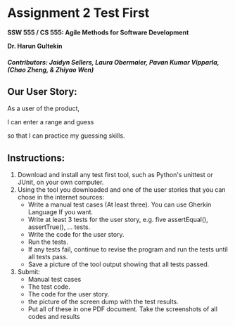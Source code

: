 # Assignment 2 Test First

__SSW 555 / CS 555: Agile Methods for Software Development__

__Dr. Harun Gultekin__
##### *Contributors: Jaidyn Sellers, Laura Obermaier, Pavan Kumar Vipparla, (Chao Zheng, & Zhiyao Wen)*
## Our User Story:
As a user of the product, 

I can enter a range and guess 

so that I can practice my guessing skills. 

## Instructions:
1. Download and install any test first tool, such as Python's unittest or JUnit, on your own computer.
2. Using the tool you downloaded and one of the user stories that you can chose in the internet sources:
    - Write a manual test cases (At least three). You can use Gherkin Language If you want.
    - Write at least 3 tests for the user story, e.g. five assertEqual(), assertTrue(), ... tests.
    - Write the code for the user story.
    - Run the tests.
    - If any tests fail, continue to revise the program and run the tests until all tests pass.
    - Save a picture of the tool output showing that all tests passed. 
3. Submit:
    - Manual test cases
    - The test code.
    - The code for the user story.
    - the picture of the screen dump with the test results.
    - Put all of these in one PDF document. Take the screenshots of all codes and results
